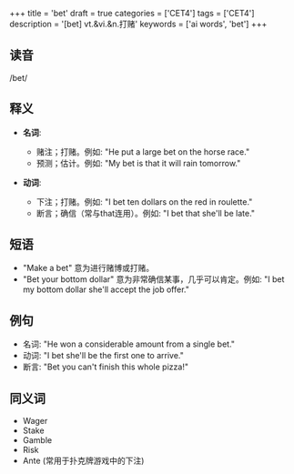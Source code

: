 +++
title = 'bet'
draft = true
categories = ['CET4']
tags = ['CET4']
description = '[bet] vt.&vi.&n.打赌'
keywords = ['ai words', 'bet']
+++

## 读音
/bet/

## 释义
- **名词**:
   - 赌注；打赌。例如: "He put a large bet on the horse race."
   - 预测；估计。例如: "My bet is that it will rain tomorrow."

- **动词**:
   - 下注；打赌。例如: "I bet ten dollars on the red in roulette."
   - 断言；确信（常与that连用）。例如: "I bet that she'll be late."

## 短语
- "Make a bet" 意为进行赌博或打赌。
- "Bet your bottom dollar" 意为非常确信某事，几乎可以肯定。例如: "I bet my bottom dollar she'll accept the job offer."

## 例句
- 名词: "He won a considerable amount from a single bet."
- 动词: "I bet she'll be the first one to arrive."
- 断言: "Bet you can't finish this whole pizza!"

## 同义词
- Wager
- Stake
- Gamble
- Risk
- Ante (常用于扑克牌游戏中的下注)
